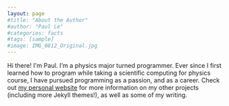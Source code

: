 ```yaml
---
layout: page
#title: "About the Author"
#author: "Paul Le"
#categories: facts
#tags: [sample]
#image: IMG_0812_Original.jpg
---
```


Hi there! I'm Paul. I’m a physics major turned programmer. Ever since I first learned how to program while taking a scientific computing for physics course, I have pursued programming as a passion, and as a career. Check out [my personal website](https://www.lenpaul.com/) for more information on my other projects (including more Jekyll themes!), as well as some of my writing.
